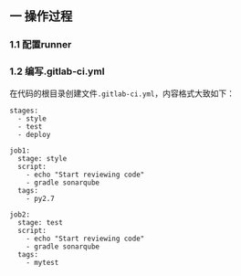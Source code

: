 ## 一 操作过程

### 1.1 配置runner

### 1.2 编写.gitlab-ci.yml

在代码的根目录创建文件`.gitlab-ci.yml`，内容格式大致如下：
```
stages:
  - style
  - test
  - deploy

job1:
  stage: style
  script:
    - echo "Start reviewing code"
    - gradle sonarqube
  tags:
    - py2.7

job2:
  stage: test
  script:
    - echo "Start reviewing code"
    - gradle sonarqube
  tags:
    - mytest
```
